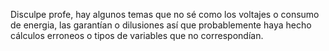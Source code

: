 Disculpe profe, hay algunos temas que no sé como los voltajes o consumo de energia, las garantían o dilusiones así que probablemente haya hecho cálculos erroneos o tipos de variables que no correspondían.

